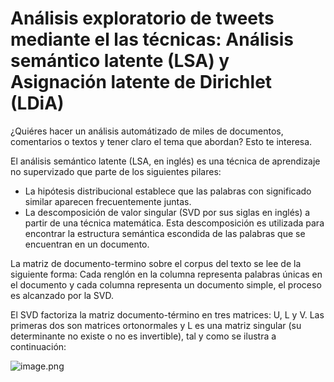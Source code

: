 # Análisis exploratorio de tweets mediante el las técnicas: Análisis semántico latente (LSA) y Asignación latente de Dirichlet (LDiA)

¿Quiéres hacer un análisis automátizado de miles de documentos, comentarios o textos y tener claro el tema que abordan? Esto te interesa.

El análisis semántico latente (LSA, en inglés) es una técnica de aprendizaje no supervizado que parte de los siguientes pilares: 

- La hipótesis distribucional establece que las palabras con significado similar aparecen frecuentemente juntas. 
- La descomposición de valor singular (SVD por sus siglas en inglés) a partir de una técnica matemática. Esta descomposición es utilizada para encontrar la estructura semántica escondida de las palabras que se encuentran en un documento.

La matriz de documento-termino sobre el corpus del texto se lee de la siguiente forma: Cada renglón en la columna representa palabras únicas en el documento y cada columna representa un documento simple, el proceso es alcanzado por la SVD.

El SVD factoriza la matriz documento-término en tres matrices: U, L y V. Las primeras dos son matrices ortonormales y L es una matriz singular (su determinante no existe o no es invertible), tal y como se ilustra a continuación:

![image.png](attachment:104ce503-ae51-4251-858e-63a8ff6bed98.png)
